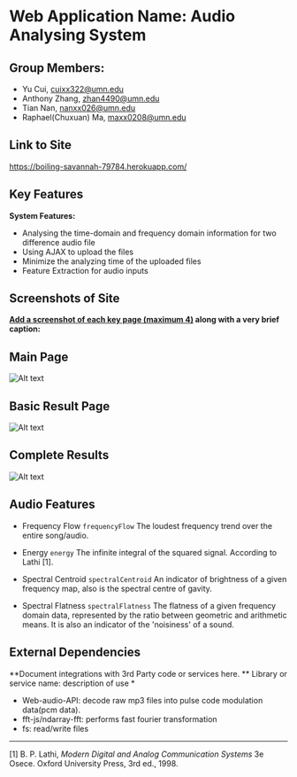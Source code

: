 # Web Application Name: Audio Analysing System



## Group Members:

* Yu Cui, cuixx322@umn.edu
* Anthony Zhang, zhan4490@umn.edu
* Tian Nan, nanxx026@umn.edu
* Raphael(Chuxuan) Ma, maxx0208@umn.edu


## Link to Site

<https://boiling-savannah-79784.herokuapp.com/>


## Key Features

**System Features:**

* Analysing the time-domain and frequency domain information for two difference audio file
* Using AJAX to upload the files
* Minimize the analyzing time of the uploaded files
* Feature Extraction for audio inputs


## Screenshots of Site

**[Add a screenshot of each key page (maximum 4)](https://stackoverflow.com/questions/10189356/how-to-add-screenshot-to-readmes-in-github-repository)
along with a very brief caption:**
## Main Page
![Alt text](https://github.com/umn-5117-f17/module-1-group-assignment-great-firewall/blob/master/files/screenShot1.jpg)
## Basic Result Page
![Alt text](https://github.com/umn-5117-f17/module-1-group-assignment-great-firewall/blob/master/files/screenShot2.png)
## Complete Results
![Alt text](https://github.com/umn-5117-f17/module-1-group-assignment-great-firewall/blob/master/files/screenShot3.png)



## Audio Features 

* Frequency Flow
`frequencyFlow`
The loudest frequency trend over the entire song/audio.
* Energy 
`energy`
The infinite integral of the squared signal. According to Lathi [1].

* Spectral Centroid
`spectralCentroid`
An indicator of brightness of a given frequency map, also is the spectral centre of gavity.

* Spectral Flatness
`spectralFlatness`
The flatness of a given frequency domain data, represented by the ratio between geometric and arithmetic means. It is also an indicator of  the 'noisiness' of a sound.



## External Dependencies


**Document integrations with 3rd Party code or services here.
**
Library or service name: description of use
* 
* Web-audio-API: decode raw mp3 files into pulse code modulation data(pcm data).
* fft-js/ndarray-fft: performs fast fourier transformation
* fs: read/write files



***

[1] B. P. Lathi, *Modern Digital and Analog Communication Systems* 3e Osece. Oxford University Press, 3rd ed., 1998.
